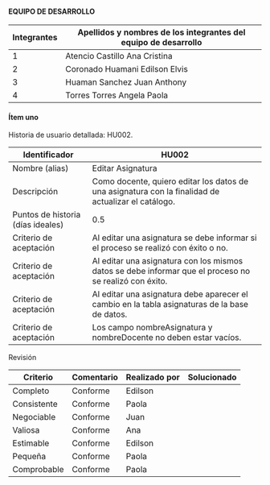 #### EQUIPO DE DESARROLLO

Integrantes | Apellidos y nombres de los integrantes del equipo de desarrollo
------------|----------------------------------------------------------------
1           | Atencio Castillo Ana Cristina
2           | Coronado Huamani Edilson Elvis
3           | Huaman Sanchez Juan Anthony
4           | Torres Torres Angela Paola

#### Ítem uno

Historia de usuario detallada: HU002.

Identificador                      |          HU002
-----------------------------------|------------------------
Nombre (alias)                     | Editar Asignatura
Descripción                        | Como docente, quiero editar los datos de una asignatura con la finalidad de actualizar el catálogo.
Puntos de historia (días ideales)  | 0.5
Criterio de aceptación             | Al editar una asignatura se debe informar si el proceso se realizó con éxito o no.
Criterio de aceptación             | Al editar una asignatura con los mismos datos se debe informar que el proceso no se realizó con éxito.
Criterio de aceptación             | Al editar una asignatura debe aparecer el cambio en la tabla asignaturas de la base de datos.
Criterio de aceptación             | Los campo nombreAsignatura y nombreDocente no deben estar vacíos.

Revisión

Criterio     | Comentario | Realizado por | Solucionado
-------------|------------|---------------|-------------
Completo     | Conforme   |Edilson        |
Consistente  | Conforme   |Paola          |
Negociable   | Conforme   |Juan           |
Valiosa      | Conforme   |Ana            |
Estimable    | Conforme   |Edilson        |
Pequeña      | Conforme   |Paola          |
Comprobable  | Conforme   |Paola          |

